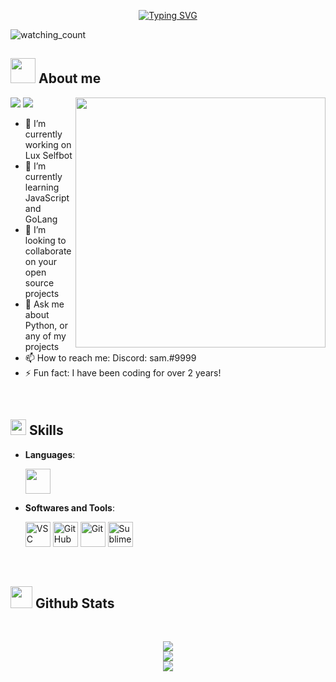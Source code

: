 
<p align="center">
<a href="https://git.io/typing-svg"><img src="https://readme-typing-svg.demolab.com?font=impact&weight=100&pause=1000&color=3F6CF7&center=true&width=435&lines=Hey!+I'm+Sam+%F0%9F%91%8B" alt="Typing SVG" /></a>
</p>
<p align="left"> 
<img src="https://komarev.com/ghpvc/?username=Mahdiiye&color=brightgreen" alt="watching_count" />
 </p>
	
## <picture><img src = "https://cdn-icons-png.flaticon.com/512/5486/5486639.png" width =40px></picture> **About me**

<picture> <img align="right" src="https://cdn-icons-gif.flaticon.com/8722/8722598.gif" width = 400px></picture>
 <p align="left">
  <img src="https://img.shields.io/badge/Focus-Backend%20Development-dodgerblue" />
  <img src="https://img.shields.io/badge/Languages-English-dodgerblue" />
</p>

- 🔭 I’m currently working on Lux Selfbot
- 🌱 I’m currently learning JavaScript and GoLang
- 👯 I’m looking to collaborate on your open source projects
- 💬 Ask me about Python, or any of my projects
- 📫 How to reach me: Discord: sam.#9999
- ⚡ Fun fact: I have been coding for over 2 years!

<br>

## <img src="https://cdn-icons-gif.flaticon.com/8722/8722699.gif" width ="25"><b> Skills</b>

<p align="center">

- **Languages**:
    
     <img src="https://cdn-icons-png.flaticon.com/512/5968/5968350.png" width="40" height="40" />



- **Softwares and Tools**:

    <img src="https://cdn.discordapp.com/attachments/1080332679578394644/1086001527962992650/visual-studio.png" width="40" height="40" alt="VSC"/>
    <img src="https://cdn-icons-png.flaticon.com/128/4926/4926624.png" width="40" height="40" alt="GitHub"/>
    <img src="https://cdn-icons-png.flaticon.com/128/8695/8695385.png" width="40" height="40" alt="Git"/>
    <img src="https://upload.wikimedia.org/wikipedia/en/thumb/d/d2/Sublime_Text_3_logo.png/150px-Sublime_Text_3_logo.png" width="40" height="40" alt="Sublime"/>



 

<br>
</p>


## <img src="[https://media.giphy.com/media/iY8CRBdQXODJSCERIr/giphy.gif](https://cdn-icons-gif.flaticon.com/7211/7211797.gif)" width="35"><b> Github Stats </b>
<br>

<div align="center">

![](https://github-readme-stats.vercel.app/api?username=DEV-S4M&theme=dracula&hide_border=false&include_all_commits=true&count_private=true)<br/>
![](https://github-readme-streak-stats.herokuapp.com/?user=DEV-S4M&theme=dracula&hide_border=false)<br/>
![](https://github-readme-stats.vercel.app/api/top-langs/?username=DEV-S4M&theme=dracula&hide_border=false&include_all_commits=true&count_private=true&layout=compact)
	
</a>


	

</div>
